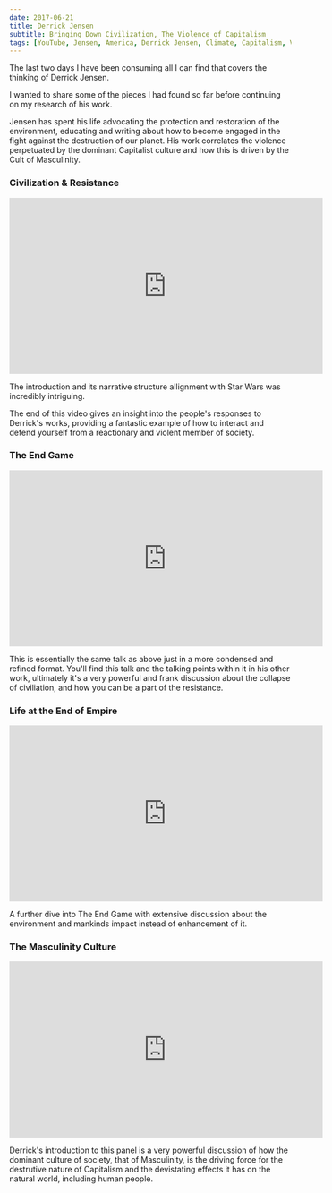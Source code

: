 ```yaml
---
date: 2017-06-21
title: Derrick Jensen
subtitle: Bringing Down Civilization, The Violence of Capitalism
tags: [YouTube, Jensen, America, Derrick Jensen, Climate, Capitalism, Violence, Resist]
---
```


The last two days I have been consuming all I can find that covers the thinking of Derrick Jensen.

I wanted to share some of the pieces I had found so far before continuing on my research of his work.

Jensen has spent his life advocating the protection and restoration of the environment, educating and writing about how to become engaged in the fight against the destruction of our planet. His work correlates the violence perpetuated by the dominant Capitalist culture and how this is driven by the Cult of Masculinity.

### Civilization & Resistance

<iframe width="560" height="315" src="https://www.youtube.com/embed/LHEgpjsGPss" frameborder="0" allowfullscreen></iframe>

The introduction and its narrative structure allignment with Star Wars was incredibly intriguing.

The end of this video gives an insight into the people's responses to Derrick's works, providing a fantastic example of how to interact and defend yourself from a reactionary and violent member of society.

### The End Game

<iframe width="560" height="315" src="https://www.youtube.com/embed/mtuxHVD4Srw" frameborder="0" allowfullscreen></iframe>

This is essentially the same talk as above just in a more condensed and refined format. You'll find this talk and the talking points within it in his other work, ultimately it's a very powerful and frank discussion about the collapse of civiliation, and how you can be a part of the resistance.

### Life at the End of Empire

<iframe width="560" height="315" src="https://www.youtube.com/embed/L-QtSGZq-FU" frameborder="0" allowfullscreen></iframe>

A further dive into The End Game with extensive discussion about the environment and mankinds impact instead of enhancement of it.

### The Masculinity Culture

<iframe width="560" height="315" src="https://www.youtube.com/embed/q1qa4YG70TI" frameborder="0" allowfullscreen></iframe>

Derrick's introduction to this panel is a very powerful discussion of how the dominant culture of society, that of Masculinity, is the driving force for the destrutive nature of Capitalism and the devistating effects it has on the natural world, including human people.
